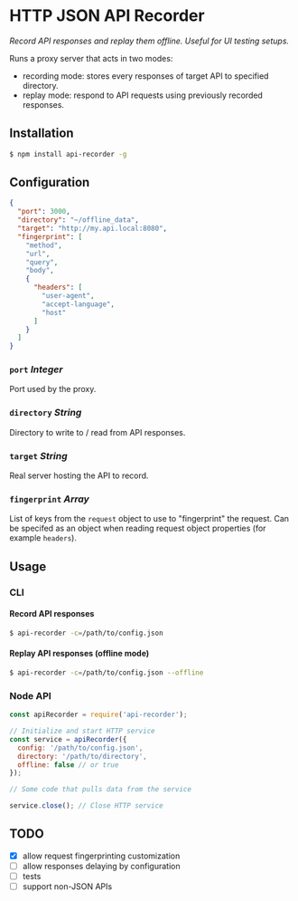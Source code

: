 # HTTP JSON API Recorder
*Record API responses and replay them offline. Useful for UI testing setups.*

Runs a proxy server that acts in two modes:
- recording mode: stores every responses of target API to specified directory.
- replay mode: respond to API requests using previously recorded responses.

## Installation

```sh
$ npm install api-recorder -g
```

## Configuration

```json
{
  "port": 3000,
  "directory": "~/offline_data",
  "target": "http://my.api.local:8080",
  "fingerprint": [
    "method",
    "url",
    "query",
    "body",
    {
      "headers": [
        "user-agent",
        "accept-language",
        "host"
      ]
    }
  ]
}
```

### `port` *Integer*
Port used by the proxy.

### `directory` *String*
Directory to write to / read from API responses.

### `target` *String*
Real server hosting the API to record.

### `fingerprint` *Array*
List of keys from the `request` object to use to "fingerprint" the request. Can be specifed as an object when reading request object properties (for example `headers`).

## Usage

### CLI

#### Record API responses
```sh
$ api-recorder -c=/path/to/config.json
```

#### Replay API responses (offline mode)
```sh
$ api-recorder -c=/path/to/config.json --offline
```

### Node API

```javascript
const apiRecorder = require('api-recorder');

// Initialize and start HTTP service
const service = apiRecorder({
  config: '/path/to/config.json',
  directory: '/path/to/directory',
  offline: false // or true
});

// Some code that pulls data from the service

service.close(); // Close HTTP service
```

## TODO

- [x] allow request fingerprinting customization
- [ ] allow responses delaying by configuration
- [ ] tests
- [ ] support non-JSON APIs
